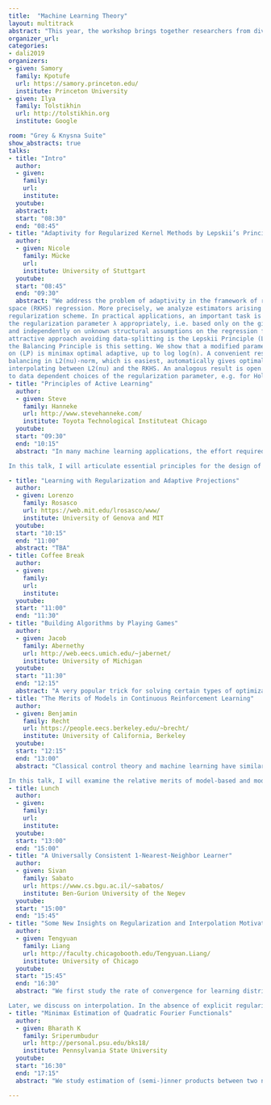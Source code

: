 ```yaml
---
title:  "Machine Learning Theory"
layout: multitrack
abstract: "This year, the workshop brings together researchers from diverse theoretical areas of data sciences, e.g., Machine Learning Theory, Mathematical Statistics, and related fields. We have an exciting list of scheduled talks with plenty of breaks in between for one on one discussions." 
organizer_url:
categories:
- dali2019
organizers:
- given: Samory
  family: Kpotufe
  url: https://samory.princeton.edu/
  institute: Princeton University
- given: Ilya
  family: Tolstikhin
  url: http://tolstikhin.org
  institute: Google

room: "Grey & Knysna Suite"
show_abstracts: true
talks:
- title: "Intro"
  author: 
  - given: 
    family: 
    url: 
    institute: 
  youtube: 
  abstract: 
  start: "08:30"
  end: "08:45" 
- title: "Adaptivity for Regularized Kernel Methods by Lepskii’s Principle"
  author:
  - given: Nicole
    family: Mücke
    url: 
    institute: University of Stuttgart
  youtube: 
  start: "08:45"
  end: "09:30"
  abstract: "We address the problem of adaptivity in the framework of reproducing kernel Hilbert
space (RKHS) regression. More precisely, we analyze estimators arising from a linear
regularization scheme. In practical applications, an important task is to choose
the regularization parameter λ appropriately, i.e. based only on the given data at hand
and independently on unknown structural assumptions on the regression function. An
attractive approach avoiding data-splitting is the Lepskii Principle (LP), also known as
the Balancing Principle is this setting. We show that a modified parameter choice based
on (LP) is minimax optimal adaptive, up to log log(n). A convenient result is the fact that
balancing in L2(nu)-norm, which is easiest, automatically gives optimal balancing in all stronger norms, 
interpolating between L2(nu) and the RKHS. An analogous result is open for other classical approaches 
to data dependent choices of the regularization parameter, e.g. for Hold-Out."
- title: "Principles of Active Learning"
  author:
  - given: Steve
    family: Hanneke
    url: http://www.stevehanneke.com/
    institute: Toyota Technological Instituteat Chicago
  youtube: 
  start: "09:30"
  end: "10:15"
  abstract: "In many machine learning applications, the effort required to manually label the massive data sets necessary to train machine learning systems to a high accuracy presents a major hurdle. One promising approach to reducing the required training sample size is active learning, a technique in which the learning algorithm participates in interactively selecting examples to be labeled for training, in order to focus the human expert's efforts on labeling only informative and non-redundant examples. Active learning holds great potential for dramatically reducing the number of labeled training examples needed for learning. However, despite decades of research on the subject, the most popular active learning algorithms in the applications literature are known to be unreliable and sensitive to violations of modeling assumptions, which has held back the widespread applicability of active learning in practice. At the root of this problem, it seems we have lacked a complete understanding of the basic principles that should underlie the design of good active learning algorithms. Such a situation calls for a careful theoretical approach to the problem.\

In this talk, I will articulate essential principles for the design of effective active learning algorithms, distilled from over a decade of research on the theory of active learning. Moreover, I will describe a general active learning strategy based on these principles, which is provably near-optimal, in the sense that the number of labeled training examples sufficient to achieve a given accuracy guarantee cannot be significantly reduced by any other active learning algorithm. In the process, I will discuss the fundamental trade-offs and general complexity measures intrinsic to the active learning setting, and present formulas expressing the minimum number of labeled examples sufficient and necessary for an optimal active learning algorithm to achieve a given accuracy guarantee."

- title: "Learning with Regularization and Adaptive Projections"
  author:
  - given: Lorenzo
    family: Rosasco
    url: https://web.mit.edu/lrosasco/www/
    institute: University of Genova and MIT
  youtube: 
  start: "10:15"
  end: "11:00"
  abstract: "TBA"
- title: Coffee Break
  author:
  - given: 
    family: 
    url: 
    institute: 
  youtube: 
  start: "11:00"
  end: "11:30" 
- title: "Building Algorithms by Playing Games"
  author:
  - given: Jacob
    family: Abernethy
    url: http://web.eecs.umich.edu/~jabernet/
    institute: University of Michigan
  youtube: 
  start: "11:30"
  end: "12:15"
  abstract: "A very popular trick for solving certain types of optimization problems is this: write your objective as the solution of a two-player zero-sum game, endow both players with an appropriate learning algorithm, watch how the opponents compete, and extract an (approximate) solution from the actions/decisions taken by the players throughout the process. This approach is very generic and provides a natural template to produce new and interesting algorithms. I will describe this framework and show how it applies in several scenarios, and describe recent work that draws a connection to the Frank-Wolfe algorithm and Nesterov's Accelerated Gradient Descent."
- title: "The Merits of Models in Continuous Reinforcement Learning"
  author:
  - given: Benjamin
    family: Recht
    url: https://people.eecs.berkeley.edu/~brecht/
    institute: University of California, Berkeley
  youtube:
  start: "12:15"
  end: "13:00"
  abstract: "Classical control theory and machine learning have similar goals: acquire data about the environment, perform a prediction, and use that prediction to positively impact the world. However, the approaches they use are frequently at odds. Controls is the theory of designing complex actions from well-specified models, while machine learning makes intricate, model-free predictions from data alone.  For contemporary autonomous systems, some sort of hybrid may be essential in order to fuse and process the vast amounts of sensor data recorded into timely, agile, and safe decisions.\

In this talk, I will examine the relative merits of model-based and model-free methods in data-driven control problems. I will discuss quantitative estimates on the number of measurements required to achieve a high quality control performance and statistical techniques that can distinguish the relative power of different methods. In particular, I will show that model-free methods are considerably less sample efficient than their model-based counterparts. I will further also describe how notions of robustness, safety, constraint satisfaction, and exploration can be transparently incorporated in model-based methods. I will conclude with a discussion of possible positive roles for model-free methods in contemporary autonomous systems that may mitigate their high sample complexity and lack of reliability and versatility."
- title: Lunch
  author:
  - given:
    family:
    url:
    institute:
  youtube:
  start: "13:00"
  end: "15:00"
- title: "A Universally Consistent 1-Nearest-Neighbor Learner"
  author:
  - given: Sivan
    family: Sabato
    url: https://www.cs.bgu.ac.il/~sabatos/
    institute: Ben-Gurion University of the Negev
  youtube: 
  start: "15:00"
  end: "15:45"
- title: "Some New Insights on Regularization and Interpolation Motivated from Neural Networks"
  author:
  - given: Tengyuan
    family: Liang
    url: http://faculty.chicagobooth.edu/Tengyuan.Liang/
    institute: University of Chicago
  youtube: 
  start: "15:45"
  end: "16:30"
  abstract: "We first study the rate of convergence for learning distributions with the Generative Adversarial Networks (GAN) framework, which subsumes Wasserstein, Sobolev and MMD GANs as special cases. We study a wide range of parametric and nonparametric target distributions, under a collection of objective evaluation metrics. On the nonparametric end, we investigate the minimax optimal rates and fundamental difficulty of the density estimation under the adversarial framework. On the parametric end, we establish theory for neural network classes, that characterizes the interplay between the choice of generator and discriminator. We investigate how to improve the GAN framework with better theoretical guarantee through the lens of regularization. We discover and isolate a new notion of regularization, called the extit{generator/discriminator pair regularization}, that sheds light on the advantage of GAN compared to classic parametric and nonparametric approaches for density estimation.

Later, we discuss on interpolation. In the absence of explicit regularization, Kernel "Ridgeless" Regression with nonlinear kernels has the potential to fit the training data perfectly. It has been observed empirically, however, that such interpolated solutions can still generalize well on test data. We isolate a phenomenon of implicit regularization for minimum-norm interpolated solutions which is due to a combination of high dimensionality of the input data, curvature of the kernel function, and favorable geometric properties of the data such as an eigenvalue decay of the empirical covariance and kernel matrices. In addition to deriving a data-dependent upper bound on the out-of-sample error, we present experimental evidence suggesting that the phenomenon occurs in the MNIST dataset. Time permitting, we will discuss interpolation and approximation benefits of two layers ReLU networks."
- title: "Minimax Estimation of Quadratic Fourier Functionals"
  author:
  - given: Bharath K
    family: Sriperumbudur
    url: http://personal.psu.edu/bks18/
    institute: Pennsylvania State University
  youtube: 
  start: "16:30" 
  end: "17:15"
  abstract: "We study estimation of (semi-)inner products between two nonparametric probability distributions, given IID samples from each distribution. These products include relatively well-studied classical L^2 and Sobolev inner products, as well as those induced by translation-invariant reproducing kernels, for which we believe our results are the first. We first propose estimators for these quantities, and the induced (semi)norms and (pseudo)metrics. We then prove non-asymptotic upper bounds on their mean squared error, in terms of weights both of the inner product and of the two distributions, in the Fourier basis. Finally, we prove minimax lower bounds that imply rate-optimality of the proposed estimators over Fourier ellipsoids."

---
```

